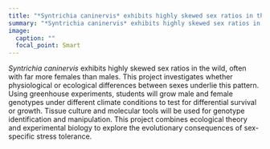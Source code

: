 ```yaml
---
title: "*Syntrichia caninervis* exhibits highly skewed sex ratios in the wild, often with far more females than males. This project investigates whether physiological or ecological differences between sexes underlie this pattern. Using greenhouse experiments, students will grow male and female genotypes under different climate conditions to test for differential survival or growth. Tissue culture and molecular tools will be used for genotype identification and manipulation. This project combines ecological theory and experimental biology to explore the evolutionary consequences of sex-specific stress tolerance."
summary: "*Syntrichia caninervis* exhibits highly skewed sex ratios in the wild, often with far more females than males. This project investigates whether physiological o..."
image:
  caption: ""
  focal_point: Smart
---
```


*Syntrichia caninervis* exhibits highly skewed sex ratios in the wild, often with far more females than males. This project investigates whether physiological or ecological differences between sexes underlie this pattern. Using greenhouse experiments, students will grow male and female genotypes under different climate conditions to test for differential survival or growth. Tissue culture and molecular tools will be used for genotype identification and manipulation. This project combines ecological theory and experimental biology to explore the evolutionary consequences of sex-specific stress tolerance.
